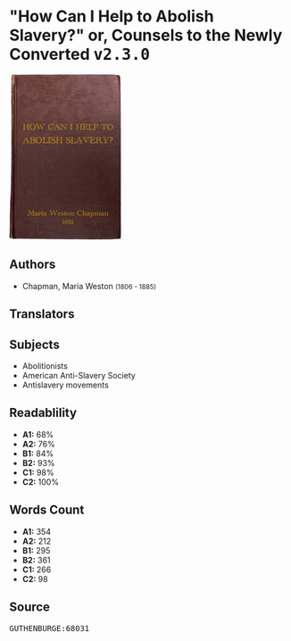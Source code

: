 # "How Can I Help to Abolish Slavery?" or, Counsels to the Newly Converted <kbd>v2.3.0</kbd>

![](./cover.medium.jpg "")

## Authors


 - Chapman, Maria Weston <small>(1806 - 1885)</small>

## Translators



## Subjects


 - Abolitionists
 - American Anti-Slavery Society
 - Antislavery movements

## Readablility


 - **A1:** 68%
 - **A2:** 76%
 - **B1:** 84%
 - **B2:** 93%
 - **C1:** 98%
 - **C2:** 100%

## Words Count


 - **A1:** 354
 - **A2:** 212
 - **B1:** 295
 - **B2:** 361
 - **C1:** 266
 - **C2:** 98

## Source


<kbd>GUTHENBURGE:68031</kbd>
